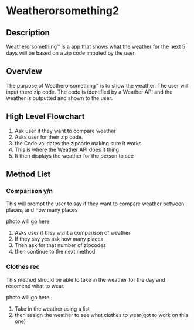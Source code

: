 # Weatherorsomething2

## Description

Weatherorsomething™ is a app that shows what the weather for the next 5 days will be based on a zip code imputed by the user. 

## Overview

The purpose of Weatherorsomething™ is to show the weather. The user will input there zip code. The code is identified by a Weather API and
the weather is outputted and shown to the user. 

## High Level Flowchart

1. Ask user if they want to compare weather
2. Asks user for their zip code.
3. the Code validates the zipcode making sure it works
4. This is where the Weather API does it thing
5. It then displays the weather for the person to see

## Method List

### Comparison y/n
This will prompt the user to say if they want to compare weather between places, and how many places

photo will go here

1. Asks user if they want a comparison of weather
2. If they say yes ask how many places
3. Then ask for that number of zipcodes
4. then continue to the next method


### Clothes rec

This method should be able to take in the weather for the day and recomend what to wear.

photo will go here

1. Take in the weather using a list
2. then assign the weather to see what clothes to wear(got to work on this one)
